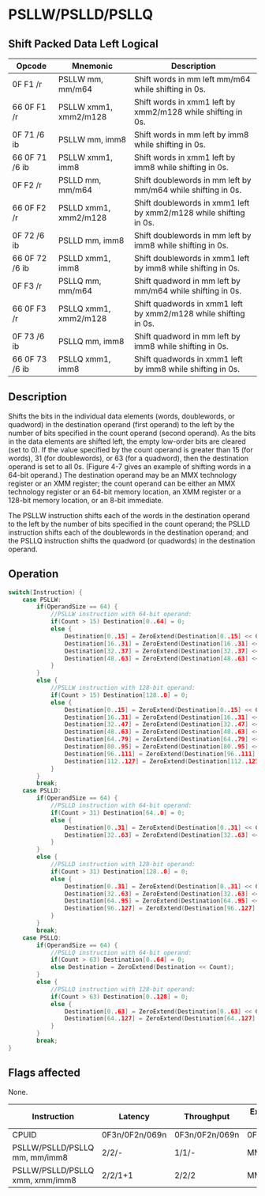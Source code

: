 # PSLLW/PSLLD/PSLLQ
 
## Shift Packed Data Left Logical
 
 
|Opcode|Mnemonic|Description|
|-|-|-|
|0F F1 /r|PSLLW mm, mm/m64|Shift words in mm left mm/m64 while shifting in 0s.|
|66 0F F1 /r|PSLLW xmm1, xmm2/m128|Shift words in xmm1 left by xmm2/m128 while shifting in 0s.|
|0F 71 /6 ib|PSLLW mm, imm8|Shift words in mm left by imm8 while shifting in 0s.|
|66 0F 71 /6 ib|PSLLW xmm1, imm8|Shift words in xmm1 left by imm8 while shifting in 0s.|
|0F F2 /r|PSLLD mm, mm/m64|Shift doublewords in mm left by mm/m64 while shifting in 0s.|
|66 0F F2 /r|PSLLD xmm1, xmm2/m128|Shift doublewords in xmm1 left by xmm2/m128 while shifting in 0s.|
|0F 72 /6 ib|PSLLD mm, imm8|Shift doublewords in mm left by imm8 while shifting in 0s.|
|66 0F 72 /6 ib|PSLLD xmm1, imm8|Shift doublewords in xmm1 left by imm8 while shifting in 0s.|
|0F F3 /r|PSLLQ mm, mm/m64|Shift quadword in mm left by mm/m64 while shifting in 0s.|
|66 0F F3 /r|PSLLQ xmm1, xmm2/m128|Shift quadwords in xmm1 left by xmm2/m128 while shifting in 0s.|
|0F 73 /6 ib|PSLLQ mm, imm8|Shift quadword in mm left by imm8 while shifting in 0s.|
|66 0F 73 /6 ib|PSLLQ xmm1, imm8|Shift quadwords in xmm1 left by imm8 while shifting in 0s.|
 
## Description
 
Shifts the bits in the individual data elements (words, doublewords, or quadword) in the destination operand (first operand) to the left by the number of bits specified in the count operand (second operand). As the bits in the data elements are shifted left, the empty low-order bits are cleared (set to 0). If the value specified by the count operand is greater than 15 (for words), 31 (for doublewords), or 63 (for a quadword), then the destination operand is set to all 0s. (Figure 4-7 gives an example of shifting words in a 64-bit operand.) The destination operand may be an MMX technology register or an XMM register; the count operand can be either an MMX technology register or an 64-bit memory location, an XMM register or a 128-bit memory location, or an 8-bit immediate.
 
The PSLLW instruction shifts each of the words in the destination operand to the left by the number of bits specified in the count operand; the PSLLD instruction shifts each of the doublewords in the destination operand; and the PSLLQ instruction shifts the quadword (or quadwords) in the destination operand.
 
 
## Operation
 
```c
switch(Instruction) {
	case PSLLW:
		if(OperandSize == 64) {
			//PSLLW instruction with 64-bit operand:
			if(Count > 15) Destination[0..64] = 0;
			else {
				Destination[0..15] = ZeroExtend(Destination[0..15] << Count);
				Destination[16..31] = ZeroExtend(Destination[16..31] << Count);
				Destination[32..37] = ZeroExtend(Destination[32..37] << Count);
				Destination[48..63] = ZeroExtend(Destination[48..63] << Count);
			}
		}
		else {
			//PSLLW instruction with 128-bit operand:
			if(Count > 15) Destination[128..0] = 0;
			else {
				Destination[0..15] = ZeroExtend(Destination[0..15] << Count);
				Destination[16..31] = ZeroExtend(Destination[16..31] << Count);
				Destination[32..47] = ZeroExtend(Destination[32..47] << Count);
				Destination[48..63] = ZeroExtend(Destination[48..63] << Count);
				Destination[64..79] = ZeroExtend(Destination[64..79] << Count);
				Destination[80..95] = ZeroExtend(Destination[80..95] << Count);
				Destination[96..111] = ZeroExtend(Destination[96..111] << Count);
				Destination[112..127] = ZeroExtend(Destination[112..127] << Count);
			}
		}
		break;
	case PSLLD:
		if(OperandSize == 64) {
			//PSLLD instruction with 64-bit operand:
			if(Count > 31) Destination[64..0] = 0;
			else {
				Destination[0..31] = ZeroExtend(Destination[0..31] << Count);
				Destination[32..63] = ZeroExtend(Destination[32..63] << Count);
			}
		}
		else {
			//PSLLD instruction with 128-bit operand:
			if(Count > 31) Destination[128..0] = 0;
			else {
				Destination[0..31] = ZeroExtend(Destination[0..31] << Count);
				Destination[32..63] = ZeroExtend(Destination[32..63] << Count);
				Destination[64..95] = ZeroExtend(Destination[64..95] << Count);
				Destination[96..127] = ZeroExtend(Destination[96..127] << Count);
			}
		}
		break;
	case PSLLQ:
		if(OperandSize == 64) {
			//PSLLQ instruction with 64-bit operand:
			if(Count > 63) Destination[0..64] = 0;
			else Destination = ZeroExtend(Destination << Count);
		}
		else {
			//PSLLQ instruction with 128-bit operand:
			if(Count > 63) Destination[0..128] = 0;
			else {
				Destination[0..63] = ZeroExtend(Destination[0..63] << Count);
				Destination[64..127] = ZeroExtend(Destination[64..127] << Count);
			}
		}
		break;
}

```
 
 
## Flags affected
 
None.

 
 
|Instruction|Latency|Throughput|Execution Unit|
|-|-|-|-|
|CPUID|0F3n/0F2n/069n|0F3n/0F2n/069n|0F2n|
|PSLLW/PSLLD/PSLLQ mm, mm/imm8|2/2/-|1/1/-|MMX_SHFT|
|PSLLW/PSLLD/PSLLQ xmm, xmm/imm8|2/2/1+1|2/2/2|MMX_SHFT|

